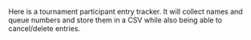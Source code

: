 Here is a tournament participant entry tracker.
It will collect names and queue numbers and store them in a CSV while also being able to cancel/delete entries.
